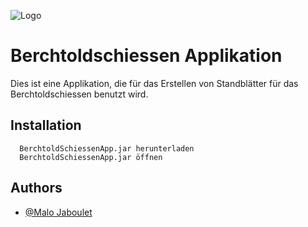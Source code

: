 
![Logo](https://www.ssgn.ch/templates/yootheme/cache/0e/logo_sggn150-0e1fe872.png)


# Berchtoldschiessen Applikation

Dies ist eine Applikation, die für das Erstellen von Standblätter für das Berchtoldschiessen benutzt wird.


## Installation


```
  BerchtoldSchiessenApp.jar herunterladen
  BerchtoldSchiessenApp.jar öffnen
```

## Authors

- [@Malo Jaboulet](https://www.github.com/MaloJaboulet)

